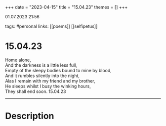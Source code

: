 +++
date = "2023-04-15"
title = "15.04.23"
themes = []
+++

01.07.2023 21:56

tags: #personal
links: [[poems]] [[selfipetus]]

# 15.04.23
Home alone,  
And the darkness is a little less full,  
Empty of the sleepy bodies bound to mine by blood,  
And it rumbles silently into the night,  
Alas I remain with my friend and my brother,  
He sleeps whilst I busy the winking hours,  
They shall end soon.
15.04.23

---
# Description
